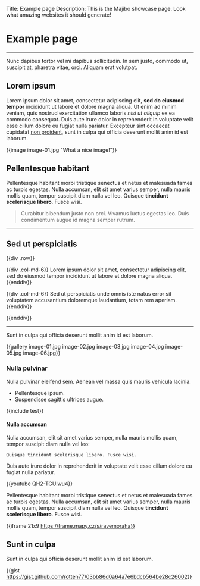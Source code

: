 Title: Example page
Description: This is the Majibo showcase page. Look what amazing websites it should generate!

# Example page

----

Nunc dapibus tortor vel mi dapibus sollicitudin. In sem justo, commodo ut, suscipit at, pharetra vitae, orci. Aliquam erat volutpat. 

## Lorem ipsum

Lorem ipsum dolor sit amet, consectetur adipiscing elit, **sed do eiusmod tempor** incididunt ut labore et dolore magna aliqua. Ut enim ad minim veniam, quis nostrud exercitation ullamco laboris *nisi ut aliquip* ex ea commodo consequat. Duis aute irure dolor in reprehenderit in voluptate velit esse cillum dolore eu fugiat nulla pariatur. Excepteur sint occaecat cupidatat [non proident](./), sunt in culpa qui officia deserunt mollit anim id est laborum.

{{image image-01.jpg "What a nice image!"}}

## Pellentesque habitant

Pellentesque habitant morbi tristique senectus et netus et malesuada fames ac turpis egestas. Nulla accumsan, elit sit amet varius semper, nulla mauris mollis quam, tempor suscipit diam nulla vel leo. Quisque **tincidunt scelerisque libero**. Fusce wisi.

> Curabitur bibendum justo non orci. Vivamus luctus egestas leo. Duis condimentum augue id magna semper rutrum. 

----

## Sed ut perspiciatis

{{div .row}}

{{div .col-md-6}}
Lorem ipsum dolor sit amet, consectetur adipiscing elit, sed do eiusmod tempor incididunt ut labore et dolore magna aliqua. 
{{enddiv}}

{{div .col-md-6}}
Sed ut perspiciatis unde omnis iste natus error sit voluptatem accusantium doloremque laudantium, totam rem aperiam.
{{enddiv}}

{{enddiv}}

----

Sunt in culpa qui officia deserunt mollit anim id est laborum.

{{gallery image-01.jpg image-02.jpg image-03.jpg image-04.jpg image-05.jpg image-06.jpg}}

### Nulla pulvinar

Nulla pulvinar eleifend sem. Aenean vel massa quis mauris vehicula lacinia. 

* Pellentesque ipsum.
* Suspendisse sagittis ultrices augue.

{{include test}}

#### Nulla accumsan

Nulla accumsan, elit sit amet varius semper, nulla mauris mollis quam, tempor suscipit diam nulla vel leo:

	Quisque tincidunt scelerisque libero. Fusce wisi.

Duis aute irure dolor in reprehenderit in voluptate velit esse cillum dolore eu fugiat nulla pariatur.

{{youtube QH2-TGUlwu4}}

Pellentesque habitant morbi tristique senectus et netus et malesuada fames ac turpis egestas. Nulla accumsan, elit sit amet varius semper, nulla mauris mollis quam, tempor suscipit diam nulla vel leo. Quisque **tincidunt scelerisque libero**. Fusce wisi.

{{iframe 21x9 https://frame.mapy.cz/s/ravemoraha}}

## Sunt in culpa

Sunt in culpa qui officia deserunt mollit anim id est laborum.

{{gist https://gist.github.com/rotten77/03bb86d0a64a7e6bdcb564be28c26002}}